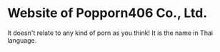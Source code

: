 # Website of Popporn406 Co., Ltd.

It doesn't relate to any kind of porn as you think!
It is the name in Thai language.
